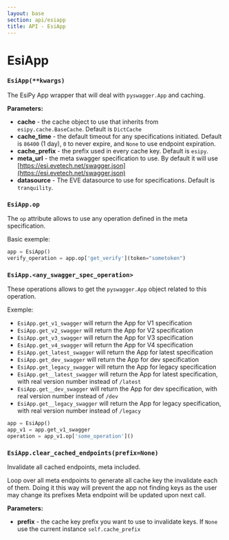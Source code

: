 ```yaml
---
layout: base
section: api/esiapp
title: API - EsiApp
---
```

# EsiApp

### `EsiApp(**kwargs)`
The EsiPy App wrapper that will deal with `pyswagger.App` and caching.

**Parameters:**
* **cache** - the cache object to use that inherits from `esipy.cache.BaseCache`. Default is `DictCache`
* **cache_time** - the default timeout for any specifications initiated. Default is `86400` (1 day), `0` to never expire, and `None` to use endpoint expiration.
* **cache_prefix** - the prefix used in every cache key. Default is `esipy`.
* **meta_url** - the meta swagger specification to use. By default it will use [https://esi.evetech.net/swagger.json](https://esi.evetech.net/swagger.json)
* **datasource** - The EVE datasource to use for specifications. Default is `tranquility`. 

### `EsiApp.op`
The `op` attribute allows to use any operation defined in the meta specification.

Basic exemple:
```python
app = EsiApp()
verify_operation = app.op['get_verify'](token="sometoken")
```

### `EsiApp.<any_swagger_spec_operation>`
These operations allows to get the `pyswagger.App` object related to this operation.

Exemple:
* `EsiApp.get_v1_swagger` will return the App for V1 specification
* `EsiApp.get_v2_swagger` will return the App for V2 specification
* `EsiApp.get_v3_swagger` will return the App for V3 specification
* `EsiApp.get_v4_swagger` will return the App for V4 specification
* `EsiApp.get_latest_swagger` will return the App for latest specification
* `EsiApp.get_dev_swagger` will return the App for dev specification
* `EsiApp.get_legacy_swagger` will return the App for legacy specification
* `EsiApp.get__latest_swagger` will return the App for latest specification, with real version number instead of `/latest`
* `EsiApp.get__dev_swagger` will return the App for dev specification, with real version number instead of `/dev`
* `EsiApp.get__legacy_swagger` will return the App for legacy specification, with real version number instead of `/legacy`

```python
app = EsiApp()
app_v1 = app.get_v1_swagger
operation = app_v1.op['some_operation']()
```

### `EsiApp.clear_cached_endpoints(prefix=None)`
Invalidate all cached endpoints, meta included.

Loop over all meta endpoints to generate all cache key the invalidate each of them. 
Doing it this way will prevent the app not finding keys as the user may change its prefixes Meta endpoint will be updated upon next call.

**Parameters:**
* **prefix** - the cache key prefix you want to use to invalidate keys. If `None` use the current instance `self.cache_prefix`